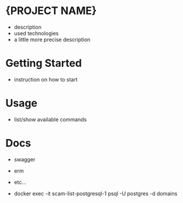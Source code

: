 # {PROJECT NAME}

- description
- used technologies
- a little more precise description

# Getting Started

- instruction on how to start

# Usage

- list/show available commands

# Docs

- swagger
- erm
- etc...


- docker exec -it scam-list-postgresql-1 psql -U postgres -d domains
